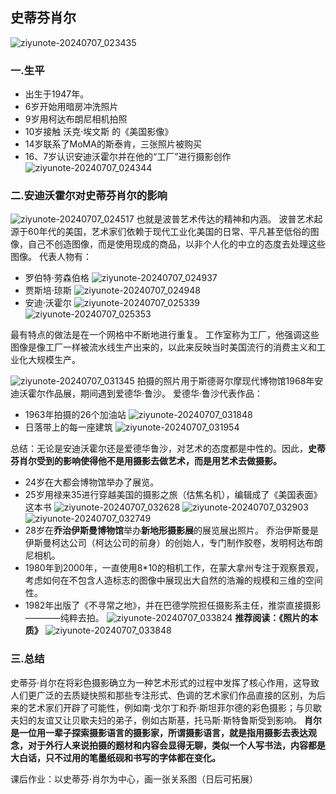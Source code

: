 ## 史蒂芬肖尔
![ziyunote-20240707_023435](https://gitee.com/kawahara0616/photographnotes/raw/master/imgs/202407070234361.png)
### 一.生平
- 出生于1947年。
- 6岁开始用暗房冲洗照片
- 9岁用柯达布朗尼相机拍照
- 10岁接触 沃克·埃文斯 的《美国影像》
- 14岁联系了MoMA的斯泰肯，三张照片被购买
- 16、7岁认识安迪沃霍尔并在他的“工厂”进行摄影创作
![ziyunote-20240707_024344](https://gitee.com/kawahara0616/photographnotes/raw/master/imgs/202407070243164.png)
### 二.安迪沃霍尔对史蒂芬肖尔的影响
![ziyunote-20240707_024517](https://gitee.com/kawahara0616/photographnotes/raw/master/imgs/202407070245723.png)
也就是波普艺术传达的精神和内涵。
波普艺术起源于60年代的美国，艺术家们依赖于现代工业化美国的日常、平凡甚至低俗的图像，自己不创造图像，而是使用现成的商品，以非个人化的中立的态度去处理这些图像。
代表人物有：
- 罗伯特·劳森伯格
![ziyunote-20240707_024937](https://gitee.com/kawahara0616/photographnotes/raw/master/imgs/202407070249141.png)
- 贾斯培·琼斯
![ziyunote-20240707_024948](https://gitee.com/kawahara0616/photographnotes/raw/master/imgs/202407070249781.png)
- 安迪·沃霍尔
![ziyunote-20240707_025339](https://gitee.com/kawahara0616/photographnotes/raw/master/imgs/202407070253822.png)
![ziyunote-20240707_025353](https://gitee.com/kawahara0616/photographnotes/raw/master/imgs/202407070253113.png)

最有特点的做法是在一个网格中不断地进行重复。
工作室称为工厂，他强调这些图像是像工厂一样被流水线生产出来的，以此来反映当时美国流行的消费主义和工业化大规模生产。

![ziyunote-20240707_031345](https://gitee.com/kawahara0616/photographnotes/raw/master/imgs/202407070313651.png)
拍摄的照片用于斯德哥尔摩现代博物馆1968年安迪沃霍尔作品展，期间遇到爱德华·鲁沙。
爱德华·鲁沙代表作品：
- 1963年拍摄的26个加油站
![ziyunote-20240707_031848](https://gitee.com/kawahara0616/photographnotes/raw/master/imgs/202407070318856.png)
- 日落带上的每一座建筑
![ziyunote-20240707_031954](https://gitee.com/kawahara0616/photographnotes/raw/master/imgs/202407070319119.png)

总结：无论是安迪沃霍尔还是爱德华鲁沙，对艺术的态度都是中性的。因此，**史蒂芬肖尔受到的影响使得他不是用摄影去做艺术，而是用艺术去做摄影。**

- 24岁在大都会博物馆举办了展览。
- 25岁用禄来35进行穿越美国的摄影之旅（估焦名机），编辑成了《美国表面》这本书
![ziyunote-20240707_032628](https://gitee.com/kawahara0616/photographnotes/raw/master/imgs/202407070326131.png)
![ziyunote-20240707_032903](https://gitee.com/kawahara0616/photographnotes/raw/master/imgs/202407070329474.png)
![ziyunote-20240707_032749](https://gitee.com/kawahara0616/photographnotes/raw/master/imgs/202407070327913.png)
- 28岁在**乔治伊斯曼博物馆**举办**新地形摄影展**的展览展出照片。
乔治伊斯曼是伊斯曼柯达公司（柯达公司的前身）的创始人，专门制作胶卷，发明柯达布朗尼相机。
- 1980年到2000年，一直使用8*10的相机工作，在蒙大拿州专注于观察景观，考虑如何在不包含人造标志的图像中展现出大自然的浩瀚的规模和三维的空间性。
- 1982年出版了《不寻常之地》，并在巴德学院担任摄影系主任，推崇直接摄影————纯粹去拍。
![ziyunote-20240707_033824](https://gitee.com/kawahara0616/photographnotes/raw/master/imgs/202407070338165.png)
**推荐阅读：《照片的本质》**
![ziyunote-20240707_033848](https://gitee.com/kawahara0616/photographnotes/raw/master/imgs/202407070338445.png)

### 三.总结
史蒂芬·肖尔在将彩色摄影确立为一种艺术形式的过程中发挥了核心作用，这导致人们更广泛的去质疑快照和那些专注形式、色调的艺术家们作品直接的区别，为后来的艺术家们开辟了可能性，例如南·戈尔丁和乔·斯坦菲尔德的彩色摄影；与贝歇夫妇的友谊又让贝歇夫妇的弟子，例如古斯基，托马斯·斯特鲁斯受到影响。
**肖尔是一位用一辈子探索摄影语言的摄影家，所谓摄影语言，就是指用摄影去表达观念，对于外行人来说拍摄的题材和内容会显得无聊，类似一个人写书法，内容都是大白话，只不过用的笔墨纸砚和书写的字体都在变化。**

课后作业：以史蒂芬·肖尔为中心，画一张关系图（日后可拓展）
